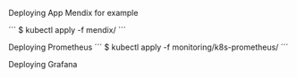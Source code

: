 
Deploying App Mendix for example

´´´
$ kubectl apply -f mendix/
´´´

Deploying Prometheus
´´´
$ kubectl apply -f monitoring/k8s-prometheus/
´´´

Deploying Grafana



